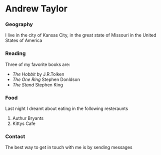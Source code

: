# Andrew Taylor

### Geography
 
I live in the city of Kansas City, in the great state of Missouri in the United States of America

### Reading

Three of my favorite books are:

- *The Hobbit* by J.R.Tolken
- *The One Ring* Stephen Donldson
- *The Stand* Stephen King

### Food

Last night I dreamt about eating in the following resteraunts

1. Authur Bryants
2. Kittys Cafe

### Contact

The best way to get in touch with me is by sending messages

